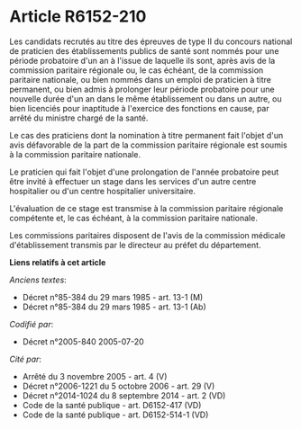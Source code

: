 # Article R6152-210

Les candidats recrutés au titre des épreuves de type II du concours national de praticien des établissements publics de santé
sont nommés pour une période probatoire d'un an à l'issue de laquelle ils sont, après avis de la commission paritaire
régionale ou, le cas échéant, de la commission paritaire nationale, ou bien nommés dans un emploi de praticien à titre
permanent, ou bien admis à prolonger leur période probatoire pour une nouvelle durée d'un an dans le même établissement ou
dans un autre, ou bien licenciés pour inaptitude à l'exercice des fonctions en cause, par arrêté du ministre chargé de la
santé.

Le cas des praticiens dont la nomination à titre permanent fait l'objet d'un avis défavorable de la part de la commission
paritaire régionale est soumis à la commission paritaire nationale.

Le praticien qui fait l'objet d'une prolongation de l'année probatoire peut être invité à effectuer un stage dans les
services d'un autre centre hospitalier ou d'un centre hospitalier universitaire.

L'évaluation de ce stage est transmise à la commission paritaire régionale compétente et, le cas échéant, à la commission
paritaire nationale.

Les commissions paritaires disposent de l'avis de la commission médicale d'établissement transmis par le directeur au préfet
du département.

**Liens relatifs à cet article**

_Anciens textes_:

  - Décret n°85-384 du 29 mars 1985 - art. 13-1 (M)
  - Décret n°85-384 du 29 mars 1985 - art. 13-1 (Ab)

_Codifié par_:

  - Décret n°2005-840 2005-07-20

_Cité par_:

  - Arrêté du 3 novembre 2005 - art. 4 (V)
  - Décret n°2006-1221 du 5 octobre 2006 - art. 29 (V)
  - Décret n°2014-1024 du 8 septembre 2014 - art. 2 (VD)
  - Code de la santé publique - art. D6152-417 (VD)
  - Code de la santé publique - art. D6152-514-1 (VD)
